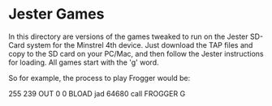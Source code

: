 # Jester Games

In this directory are versions of the games tweaked to run on the Jester SD-Card system for the Minstrel 4th device.
Just download the TAP files and copy to the SD card on your PC/Mac, and then follow the Jester instructions for loading.
All games start with the 'g' word.

So for example, the process to play Frogger would be:

255 239 OUT 0 0 BLOAD jad
64680 call FROGGER
G
